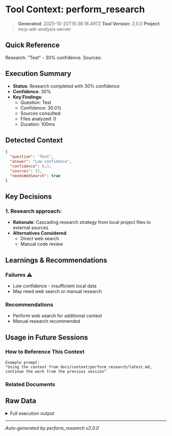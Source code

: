 # Tool Context: perform_research

> **Generated**: 2025-10-20T15:38:18.497Z
> **Tool Version**: 2.0.0
> **Project**: mcp-adr-analysis-server

## Quick Reference

Research: "Test" - 30% confidence. Sources:

## Execution Summary

- **Status**: Research completed with 30% confidence
- **Confidence**: 30%
- **Key Findings**:
  - Question: Test
  - Confidence: 30.0%
  - Sources consulted:
  - Files analyzed: 0
  - Duration: 100ms

## Detected Context

```json
{
  "question": "Test",
  "answer": "Low confidence",
  "confidence": 0.3,
  "sources": [],
  "needsWebSearch": true
}
```

## Key Decisions

### 1. Research approach:

- **Rationale**: Cascading research strategy from local project files to external sources
- **Alternatives Considered**:
  - Direct web search
  - Manual code review

## Learnings & Recommendations

### Failures ⚠️

- Low confidence - insufficient local data
- May need web search or manual research

### Recommendations

- Perform web search for additional context
- Manual research recommended

## Usage in Future Sessions

### How to Reference This Context

```text
Example prompt:
"Using the context from docs/context/perform_research/latest.md,
continue the work from the previous session"
```

### Related Documents

## Raw Data

<details>
<summary>Full execution output</summary>

```json
{
  "research": {
    "answer": "Low confidence",
    "confidence": 0.3,
    "sources": [],
    "needsWebSearch": true,
    "metadata": {
      "duration": 100,
      "sourcesQueried": [],
      "filesAnalyzed": 0
    }
  }
}
```

</details>

---

_Auto-generated by perform_research v2.0.0_
